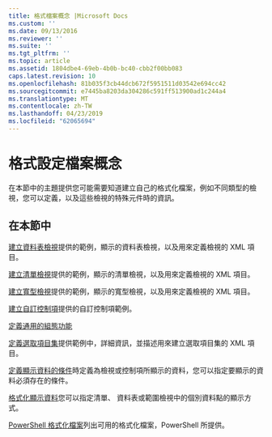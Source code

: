 ```yaml
---
title: 格式檔案概念 |Microsoft Docs
ms.custom: ''
ms.date: 09/13/2016
ms.reviewer: ''
ms.suite: ''
ms.tgt_pltfrm: ''
ms.topic: article
ms.assetid: 1804dbe4-69eb-4b0b-bc40-cbb2f00bb083
caps.latest.revision: 10
ms.openlocfilehash: 81b035f3cb44dcb672f5951511d03542e694cc42
ms.sourcegitcommit: e7445ba8203da304286c591ff513900ad1c244a4
ms.translationtype: MT
ms.contentlocale: zh-TW
ms.lasthandoff: 04/23/2019
ms.locfileid: "62065694"
---
```

# <a name="formatting-file-concepts"></a>格式設定檔案概念

在本節中的主題提供您可能需要知道建立自己的格式化檔案，例如不同類型的檢視，您可以定義，以及這些檢視的特殊元件時的資訊。

## <a name="in-this-section"></a>在本節中

[建立資料表檢視](./creating-a-table-view.md)提供的範例，顯示的資料表檢視，以及用來定義檢視的 XML 項目。

[建立清單檢視](./creating-a-list-view.md)提供的範例，顯示的清單檢視，以及用來定義檢視的 XML 項目。

[建立寬型檢視](./creating-a-wide-view.md)提供的範例，顯示的寬型檢視，以及用來定義檢視的 XML 項目。

[建立自訂控制項](./creating-custom-controls.md)提供的自訂控制項範例。

[定義通用的組態功能](./defining-common-configuration-features.md)

[定義選取項目集](./defining-selection-sets.md)提供範例中，詳細資訊，並描述用來建立選取項目集的 XML 項目。

[定義顯示資料的條件](./defining-conditions-for-displaying-data.md)時定義為檢視或控制項所顯示的資料，您可以指定要顯示的資料必須存在的條件。

[格式化顯示資料](./formatting-displayed-data.md)您可以指定清單、 資料表或範圍檢視中的個別資料點的顯示方式。

[PowerShell 格式化檔案](./powershell-formatting-files.md)列出可用的格式化檔案，PowerShell 所提供。
